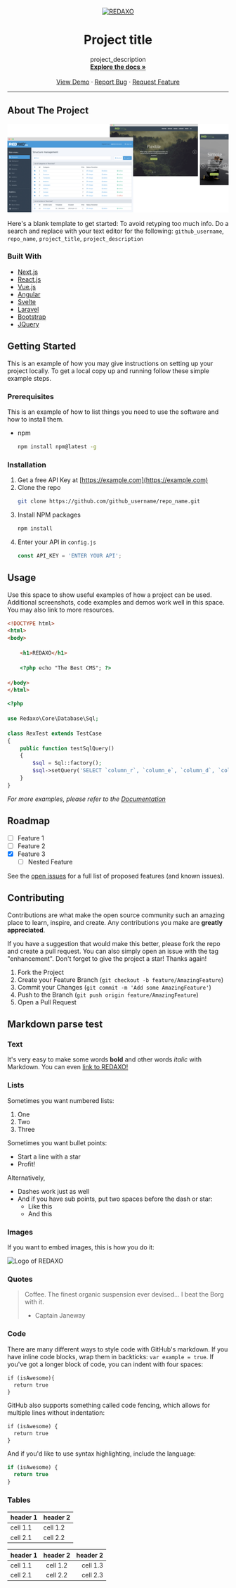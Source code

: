 <br/>
<div align="center">
    <a href="https://github.com/github_username/repo_name">
        <img src="https://raw.githubusercontent.com/redaxo/redaxo/assets/redaxo-logo.png" alt="REDAXO" width="280px" height="43px">
    </a>

<h1>Project title</h1>

<p align="center">
    project_description
    <br />
    <a href="https://github.com/github_username/repo_name"><strong>Explore the docs »</strong></a>
    <br />
    <br />
    <a href="https://github.com/github_username/repo_name">View Demo</a>
    ·
    <a href="https://github.com/github_username/repo_name/issues">Report Bug</a>
    ·
    <a href="https://github.com/github_username/repo_name/issues">Request Feature</a>
</p>
</div>

--------

## About The Project

[![Product Name Screen Shot][product-screenshot]](https://example.com)

Here's a blank template to get started: To avoid retyping too much info. Do a search and replace with your text editor for the following: `github_username`, `repo_name`, `project_title`, `project_description`

### Built With

* [Next.js](https://nextjs.org/)
* [React.js](https://reactjs.org/)
* [Vue.js](https://vuejs.org/)
* [Angular](https://angular.io/)
* [Svelte](https://svelte.dev/)
* [Laravel](https://laravel.com)
* [Bootstrap](https://getbootstrap.com)
* [JQuery](https://jquery.com)

## Getting Started

This is an example of how you may give instructions on setting up your project locally.
To get a local copy up and running follow these simple example steps.

### Prerequisites

This is an example of how to list things you need to use the software and how to install them.
* npm
  ```sh
  npm install npm@latest -g
  ```

### Installation

1. Get a free API Key at [https://example.com](https://example.com)
2. Clone the repo
   ```sh
   git clone https://github.com/github_username/repo_name.git
   ```
3. Install NPM packages
   ```sh
   npm install
   ```
4. Enter your API in `config.js`
   ```js
   const API_KEY = 'ENTER YOUR API';
   ```

## Usage

Use this space to show useful examples of how a project can be used. Additional screenshots, code examples and demos work well in this space. You may also link to more resources.

```html
<!DOCTYPE html>
<html>
<body>

    <h1>REDAXO</h1>

    <?php echo "The Best CMS"; ?>

</body>
</html> 
```

```php
<?php

use Redaxo\Core\Database\Sql;

class RexTest extends TestCase
{
    public function testSqlQuery()
    {
        $sql = Sql::factory();
        $sql->setQuery('SELECT `column_r`, `column_e`, `column_d`, `column_a`, `column_x`, `column_o`,  FROM '.self::TABLE.' WHERE column_r = ?', [5]);
    }
}
```

_For more examples, please refer to the [Documentation](https://example.com)_

## Roadmap

- [ ] Feature 1
- [ ] Feature 2
- [x] Feature 3
    - [ ] Nested Feature

See the [open issues](https://github.com/github_username/repo_name/issues) for a full list of proposed features (and known issues).

## Contributing

Contributions are what make the open source community such an amazing place to learn, inspire, and create. Any contributions you make are **greatly appreciated**.

If you have a suggestion that would make this better, please fork the repo and create a pull request. You can also simply open an issue with the tag "enhancement".
Don't forget to give the project a star! Thanks again!

1. Fork the Project
2. Create your Feature Branch (`git checkout -b feature/AmazingFeature`)
3. Commit your Changes (`git commit -m 'Add some AmazingFeature'`)
4. Push to the Branch (`git push origin feature/AmazingFeature`)
5. Open a Pull Request

## Markdown parse test

### Text

It's very easy to make some words **bold** and other words *italic* with Markdown. You can even [link to REDAXO!](https://redaxo.org)

### Lists

Sometimes you want numbered lists:

1. One
2. Two
3. Three

Sometimes you want bullet points:

* Start a line with a star
* Profit!

Alternatively,

- Dashes work just as well
- And if you have sub points, put two spaces before the dash or star:
  - Like this
  - And this

### Images

If you want to embed images, this is how you do it:

![Logo of REDAXO](https://raw.githubusercontent.com/redaxo/redaxo/assets/redaxo-logo.png)


### Quotes

> Coffee. The finest organic suspension ever devised... I beat the Borg with it.
> - Captain Janeway


### Code

There are many different ways to style code with GitHub's markdown. If you have inline code blocks, wrap them in backticks: `var example = true`.  If you've got a longer block of code, you can indent with four spaces:

    if (isAwesome){
      return true
    }

GitHub also supports something called code fencing, which allows for multiple lines without indentation:

```
if (isAwesome) {
  return true
}
```

And if you'd like to use syntax highlighting, include the language:

```js
if (isAwesome) {
  return true
}
```


### Tables

| header 1 | header 2 |
| -------- | -------- |
| cell 1.1 | cell 1.2 |
| cell 2.1 | cell 2.2 |


| header 1 | header 2 | header 2 |
| :------- | :------: | -------: |
| cell 1.1 | cell 1.2 | cell 1.3 |
| cell 2.1 | cell 2.2 | cell 2.3 |


[product-screenshot]: https://raw.githubusercontent.com/redaxo/redaxo/assets/redaxo_02.png
